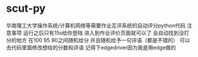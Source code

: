 # scut-py
华南理工大学操作系统/计算机网络等需要作业互评系统的自动评分python代码
注意事项 运行之后只有15s给你登陆 进入到作业评价页面就可以了 会自动找到没打分的地方 在100 95 90之间随机给分 并且随机给予一句评语（都是不错的）  可以去代码里面修改想给的分数和评语
记得下edgedriver因为我是用edge做的
